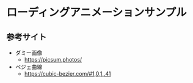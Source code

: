 # ローディングアニメーションサンプル

## 参考サイト
- ダミー画像
  - https://picsum.photos/
- ベジェ曲線
  - https://cubic-bezier.com/#1,0,1,.41
